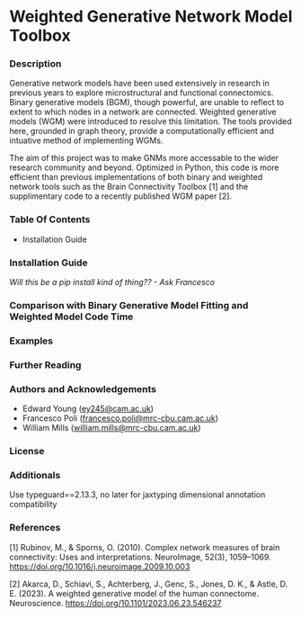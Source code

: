 
# Weighted Generative Network Model Toolbox

### Description
Generative network models have been used extensively in research in previous years to explore microstructural and functional connectomics. Binary generative models (BGM), though powerful, are unable to reflect to extent to which nodes in a network are connected. Weighted generative models (WGM) were introduced to resolve this limitation. The tools provided here, grounded in graph theory, provide a computationally efficient and intuative method of implementing WGMs.

The aim of this project was to make GNMs more accessable to the wider research community and beyond. Optimized in Python, this code is more efficient than previous implementations of both binary and weighted network tools such as the Brain Connectivity Toolbox [1] and the supplimentary code to a recently published WGM paper [2].

### Table Of Contents
- Installation Guide

### Installation Guide
*Will this be a pip install kind of thing?? - Ask Francesco*

### Comparison with Binary Generative Model Fitting and Weighted Model Code Time


### Examples

### Further Reading

### Authors and Acknowledgements
- Edward Young (ey245@cam.ac.uk)
- Francesco Poli (francesco.poli@mrc-cbu.cam.ac.uk)
- William Mills (william.mills@mrc-cbu.cam.ac.uk)

### License


### Additionals
Use typeguard==2.13.3, no later for jaxtyping dimensional annotation compatibility

### References
  [1] Rubinov, M., & Sporns, O. (2010). Complex network measures of brain connectivity: Uses and interpretations. NeuroImage, 52(3), 1059–1069. https://doi.org/10.1016/j.neuroimage.2009.10.003


  [2] Akarca, D., Schiavi, S., Achterberg, J., Genc, S., Jones, D. K., & Astle, D. E. (2023). A weighted generative model of the human connectome. Neuroscience. https://doi.org/10.1101/2023.06.23.546237